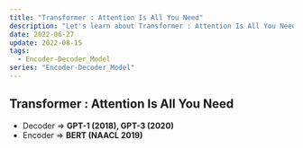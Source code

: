 ```yaml
---
title: "Transformer : Attention Is All You Need"
description: "Let's learn about Transformer : Attention Is All You Need."
date: 2022-06-27
update: 2022-08-15
tags:
  - Encoder-Decoder_Model
series: "Encoder-Decoder_Model"
---
```


## Transformer : Attention Is All You Need

- Decoder ⇒ **GPT-1 (2018), GPT-3 (2020)**
- Encoder ⇒ **BERT (NAACL 2019)**